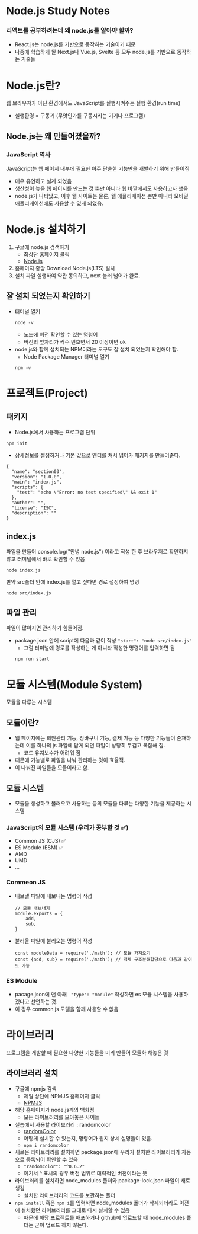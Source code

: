 # Node.js Study Notes
### 리액트를 공부하려는데 왜 node.js를 알아야 할까?
- React.js는 node.js를 기반으로 동작하는 기술이기 때문
- 나중에 학습하게 될 Next.js나 Vue.js, Svelte 등 모두 node.js를 기반으로 동작하는 기술들

# Node.js란?
웹 브라우저가 아닌 환경에서도 JavaScript를 실행시켜주는 실행 환경(run time)
- 실행환경 = 구동기 (무엇인가를 구동시키는 기기나 프로그램)

## Node.js는 왜 만들어졌을까?
### JavaScript 역사
JavaScript는 웹 페이지 내부에 필요한 아주 단순한 기능만을 개발하기 위해 만들어짐
- 매우 유연하고 설계 되었음
- 생산성이 높음
웹 페이지를 만드는 것 뿐만 아니라 웹 바깥에서도 사용하고자 했음
- node.js가 나타났고, 이후 웹 사이트는 물론, 웹 애플리케이션 뿐만 아니라 모바일 애플리케이션에도 사용할 수 있게 되었음.

# Node.js 설치하기
1. 구글에 node.js 검색하기
    - 최상단 홈페이지 클릭
    - [Node.js](https://nodejs.org/en)
2. 홈페이지 중앙 Download Node.js(LTS) 설치
3. 설치 파일 실행하여 약관 동의하고, next 눌러 넘어가 완료.

## 잘 설치 되었는지 확인하기
- 터미널 열기
    ```
    node -v 
    ```
    - 노드에 버전 확인할 수 있는 명령어
    - 버전의 앞자리가 짝수 번호면서 20 이상이면 ok
- node.js와 함께 설치되는 NPM이라는 도구도 잘 설치 되었는지 확인해야 함.
    - Node Package Manager
    터미널 열기
    ```
    npm -v
    ```

# 프로젝트(Project)
## 패키지
- Node.js에서 사용하는 프로그램 단위
```
npm init
```
- 상세정보를 설정하거나 기본 값으로 엔터를 쳐서 넘어가 패키지를 만들어준다.
```
{
  "name": "section03",
  "version": "1.0.0",
  "main": "index.js",
  "scripts": {
    "test": "echo \"Error: no test specified\" && exit 1"
  },
  "author": "",
  "license": "ISC",
  "description": ""
}
```
## index.js
파일을 만들어 console.log("안녕 node.js") 이라고 작성 한 후 브라우저로 확인하지 않고 터미널에서 바로 확인할 수 있음
```
node index.js
```
만약 src폴더 안에 index.js를 열고 싶다면 경로 설정하여 명령
```
node src/index.js
```
## 파일 관리
파일이 많아지면 관리하기 힘들어짐.
- package.json 안에 script에 다음과 같이 작성
    ```"start": "node src/index.js"```
    - 그럼 터미널에 경로를 작성하는 게 아니라 작성한 명령어를 입력하면 됨
    ```
    npm run start
    ```

# 모듈 시스템(Module System)
모듈을 다루는 시스템
## 모듈이란?
- 웹 페이지에는 회원관리 기능, 장바구니 기능, 결제 기능 등 다양한 기능들이 존재하는데 이를 하나의 js 파일에 담게 되면 파일이 상당히 무겁고 복잡해 짐.
    - 코드 유지보수가 어려워 짐
- 때문에 기능별로 파일을 나눠 관리하는 것이 효율적.
- 이 나눠진 파일들을 모듈이라고 함.
## 모듈 시스템
- 모듈을 생성하고 불러오고 사용하는 등의 모듈을 다루는 다양한 기능을 제공하는 시스템
### JavaScript의 모듈 시스템 (우리가 공부할 것 ✅)
- Common JS (CJS) ✅
- ES Module (ESM) ✅
- AMD
- UMD
- ...

### Commeon JS
- 내보낼 파일에 내보내는 명령어 작성
    ```
    // 모듈 내보내기
    module.exports = { 
        add,
        sub,
    }
    ```
- 불러올 파일애 불러오는 명령어 작성
    ```
    const moduleData = require('./math'); // 모듈 가져오기
    const {add, sub} = require('./math'); // 객체 구조분해할당으로 다음과 같이도 가능
    ```

### ES Module
- pacage.json에 맨 아래 ``` "type": "module"``` 작성하면 es 모듈 시스템을 사용하겠다고 선언하는 것.
- 이 경우 common js 모델을 함께 사용할 수 없음

# 라이브러리
프로그램을 개발할 때 필요한 다양한 기능들을 미리 만들어 모듈화 해놓은 것

## 라이브러리 설치
- 구글에 npmjs 검색
    - 제일 상단에 NPMJS 홈페이지 클릭
    - [NPMJS](https://www.npmjs.com/)
- 해당 홈페이지가 node.js계의 백화점
    - 모든 라이브러리를 모아놓은 사이트
- 실습에서 사용할 라이브러리 : randomcolor
    - [randomColor](https://www.npmjs.com/package/randomcolor)
    - 어떻게 설치할 수 있는지, 명령어가 뭔지 상세 설명들이 있음. 
    - ```npm i randomcolor```
- 새로운 라이브러리를 설치하면 package.json에 우리가 설치한 라이브러리가 자동으로 등록되어 확인할 수 있음
    - ```"randomcolor": "^0.6.2"``` 
    - 여기서 ^ 표시의 경우 버전 범위로 대략적인 버전이라는 뜻
- 라이브러리를 설치하면 node_modules 폴더와 package-lock.json 파일이 새로 생김
    - 설치한 라이브러리의 코드를 보관하는 폴더
- ```npm install``` 혹은 `npm i`를 입력하면 node_modules 폴더가 삭제되더라도 이전에 설치했던 라이브러리를 그대로 다시 설치할 수 있음
    - 때문에 해당 프로젝트를 배포하거나 github에 업로드할 때 node_modules 폴더는 굳이 업로드 하지 않는다. 


